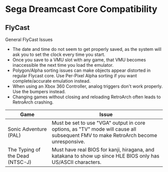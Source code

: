 # Sega Dreamcast Core Compatibility

## FlyCast

General FlyCast Issues

- The date and time do not seem to get properly saved, as the system will ask you to set the clock every time you start. 
- Once you save to a VMU slot with any game, that VMU becomes inaccessible the next time you load the emulator. 
- Polygon/Alpha sorting issues can make objects appear distorted in regular Flycast core. Use Per-Pixel Alpha sorting if you want complete/accurate emulation instead. 
- When using an Xbox 360 Controller, analog triggers don't work properly. Use the bumpers instead. 
- Changing games without closing and reloading RetroArch often leads to RetroArch crashing. 

| Game                                        | Issue                                                                                                                                                                                                                                                                  |
|---------------------------------------------|------------------------------------------------------------------------------------------------------------------------------------------------------------------------------------------------------------------------------------------------------------------------|                                                                                                 
| Sonic Adventure (PAL)                       | Must be set to use "VGA" output in core options, as "TV" mode will cause all subsequent FMV to make RetroArch become unresponsive.                                                                                                                                     |
| The Typing of the Dead (NTSC-J)             | Must have real BIOS for kanji, hiragana, and katakana to show up since HLE BIOS only has US/ASCII characters.            |
